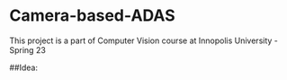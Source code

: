 # Camera-based-ADAS
This project is a part of Computer Vision course at Innopolis University - Spring 23

##Idea: 

